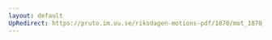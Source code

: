 ```yaml
---
layout: default
UpRedirect: https://pruto.im.uu.se/riksdagen-motions-pdf/1870/mot_1870__ak__252/mot_1870__ak__252-002.pdf
---
```

